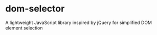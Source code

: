 # dom-selector
A lightweight JavaScript library inspired by jQuery for simplified DOM element selection
